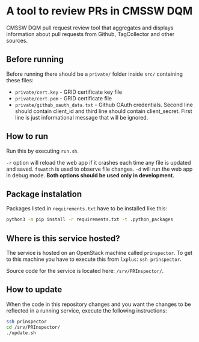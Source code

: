 # A tool to review PRs in CMSSW DQM

CMSSW DQM pull request review tool that aggregates and displays information about pull requests from Github, TagCollector and other sources.

## Before running

Before running there should be a `private/` folder inside `src/` containing these files:
* `private/cert.key` - GRID certificate key file
* `private/cert.pem` - GRID certificate file
* `private/github_oauth_data.txt` - Github OAuth credentials. Second line should contain client_id and third line should contain client_secret. First line is just informational message that will be ignored.

## How to run

Run this by executing `run.sh`. 

`-r` option will reload the web app if it crashes each time any file is updated and saved. `fswatch` is used to observe file changes. `-d` will run the web app in debug mode. **Both options should be used only in development.**

## Package instalation

Packages listed in `requirements.txt` have to be installed like this:

``` bash
python3 -m pip install -r requirements.txt -t .python_packages
```

## Where is this service hosted?

The service is hosted on an OpenStack machine called `prinspector`. To get to this machine you have to execute this from `lxplus`: `ssh prinspector`.

Source code for the service is located here: `/srv/PRInspector/`.

## How to update

When the code in this repository changes and you want the changes to be reflected in a running service, execute the following instructions:

```bash
ssh prinspector
cd /srv/PRInspector/
./update.sh
```
